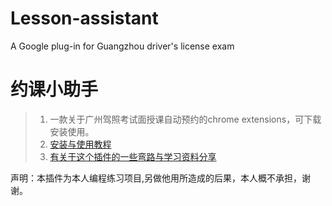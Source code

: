 # Lesson-assistant

A Google plug-in for Guangzhou driver's license exam

# 约课小助手

> 1. 一款关于广州驾照考试面授课自动预约的chrome extensions，可下载安装使用。
> 2. [安装与使用教程](http://mp.weixin.qq.com/s/JBpEjArOG_JFmG4-W1X46w)
> 3. [有关于这个插件的一些弯路与学习资料分享](http://xujianbin.pw/project/2017/04/04/chromeExtensions/)

声明：本插件为本人编程练习项目,另做他用所造成的后果，本人概不承担，谢谢。
